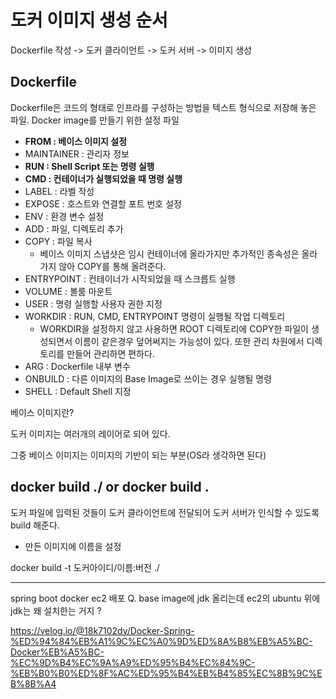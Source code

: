# 도커 이미지 생성 순서

Dockerfile 작성 -> 도커 클라이언트 -> 도커 서버 -> 이미지 생성

## Dockerfile
Dockerfile은 코드의 형태로 인프라를 구성하는 방법을 텍스트 형식으로 저장해 놓은 파일. Docker image를 만들기 위한 설정 파일

* **FROM : 베이스 이미지 설정**
* MAINTAINER : 관리자 정보
* **RUN : Shell Script 또는 명령 실행**
* **CMD : 컨테이너가 실행되었을 때 명령 실행**
* LABEL : 라벨 작성
* EXPOSE : 호스트와 연결할 포트 번호 설정
* ENV : 환경 변수 설정
* ADD : 파일, 디렉토리 추가
* COPY : 파일 복사
  * 베이스 이미지 스냅샷은 임시 컨테이너에 올라가지만 추가적인 종속성은 올라가지 않아 COPY를 통해 올려준다.
* ENTRYPOINT : 컨테이너가 시작되었을 때 스크릅트 실행
* VOLUME : 볼룸 마운트
* USER : 명령 실행할 사용자 권한 지정
* WORKDIR : RUN, CMD, ENTRYPOINT 명령이 실행될 작업 디렉토리
  * WORKDIR을 설정하지 않고 사용하면 ROOT 디렉토리에 COPY한 파일이 생성되면서 이름이 같은경우 덮어써지는 가능성이 있다. 또한 관리 차원에서 디렉토리를 만들어 관리하면 편하다.
* ARG : Dockerfile 내부 변수
* ONBUILD : 다른 이미지의 Base Image로 쓰이는 경우 실행될 명령
* SHELL : Default Shell 지정


베이스 이미지란?

도커 이미지는 여러개의 레이어로 되어 있다.

그중 베이스 이미지는 이미지의 기반이 되는 부분(OS라 생각하면 된다)

## docker build ./ or docker build .

도커 파일에 입력된 것들이 도커 클라이언트에 전달되어 도커 서버가 인식할 수 있도록 build 해준다.

* 만든 이미지에 이름을 설정

docker build -t 도커아이디/이름:버전 ./

___

spring boot docker ec2 배포
Q. base image에 jdk 올리는데 ec2의 ubuntu 위에 jdk는 왜 설치한는 거지 ?

https://velog.io/@18k7102dy/Docker-Spring-%ED%94%84%EB%A1%9C%EC%A0%9D%ED%8A%B8%EB%A5%BC-Docker%EB%A5%BC-%EC%9D%B4%EC%9A%A9%ED%95%B4%EC%84%9C-%EB%B0%B0%ED%8F%AC%ED%95%B4%EB%B4%85%EC%8B%9C%EB%8B%A4
